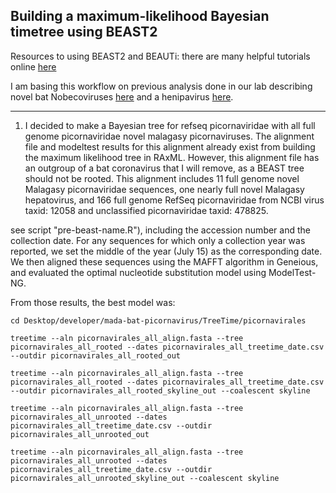 Building a maximum-likelihood Bayesian timetree using BEAST2
---
Resources to using BEAST2 and BEAUTi: there are many helpful tutorials online [here](https://taming-the-beast.org/tutorials/)

I am basing this workflow on previous analysis done in our lab describing novel bat Nobecoviruses [here](https://github.com/brooklabteam/Mada-Bat-CoV/blob/main/Fig4/beast-tree-instructions.md) and a henipavirus [here](https://github.com/brooklabteam/angavokely-virus/tree/c135e21f706d4c40023a5b39628c3e2b803e945c/Fig4).

---
1. I decided to make a Bayesian tree for refseq picornaviridae with all full genome picornaviridae novel malagasy picornaviruses. The alignment file and modeltest results for this alignment already exist from building the maximum likelihood tree in RAxML. However, this alignment file has an outgroup of a bat coronavirus that I will remove, as a BEAST tree should not be rooted. This alignment includes 11 full genome novel Malagasy picornaviridae sequences, one nearly full novel Malagasy hepatovirus, and 166 full genome RefSeq picornaviridae from NCBI virus taxid: 12058 and unclassified picornaviridae taxid: 478825. 

see script "pre-beast-name.R"), including the accession number and the collection date. For any sequences for which only a collection year was reported, we set the middle of the year (July 15) as the corresponding date. We then aligned these sequences using the MAFFT algorithm in Geneious, and evaluated the optimal nucleotide substitution model using ModelTest-NG.


From those results, the best model was: 









```
cd Desktop/developer/mada-bat-picornavirus/TreeTime/picornavirales

treetime --aln picornavirales_all_align.fasta --tree picornavirales_all_rooted --dates picornavirales_all_treetime_date.csv --outdir picornavirales_all_rooted_out

treetime --aln picornavirales_all_align.fasta --tree picornavirales_all_rooted --dates picornavirales_all_treetime_date.csv --outdir picornavirales_all_rooted_skyline_out --coalescent skyline

treetime --aln picornavirales_all_align.fasta --tree picornavirales_all_unrooted --dates picornavirales_all_treetime_date.csv --outdir picornavirales_all_unrooted_out

treetime --aln picornavirales_all_align.fasta --tree picornavirales_all_unrooted --dates picornavirales_all_treetime_date.csv --outdir picornavirales_all_unrooted_skyline_out --coalescent skyline

```
